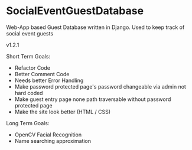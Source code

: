 # SocialEventGuestDatabase
 Web-App based Guest Database written in Django. Used to keep track of social event guests

v1.2.1

Short Term Goals:
- Refactor Code
- Better Comment Code
- Needs better Error Handling
- Make password protected page's password changeable via admin not hard coded
- Make guest entry page none path traversable without password protected page
- Make the site look better (HTML / CSS)

Long Term Goals:
- OpenCV Facial Recognition
- Name searching approximation
